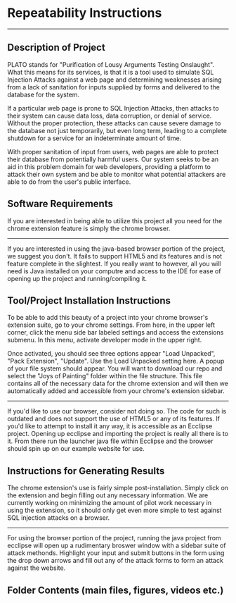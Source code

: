 # Repeatability Instructions

<hr>

## Description of Project

PLATO stands for "Purification of Lousy Arguments Testing Onslaught". What this means for its services, is that it is a tool used to simulate SQL Injection Attacks against a web page and determining weaknesses arising from a lack of sanitation for inputs supplied by forms and delivered to the database for the system.

If a particular web page is prone to SQL Injection Attacks, then attacks to their system can cause data loss, data corruption, or denial of service. Without the proper protection, these attacks can cause severe damage to the database not just temporarily, but even long term, leading to a complete shutdown for a service for an indeterminate amount of time.

With proper sanitation of input from users, web pages are able to protect their database from potentially harmful users. Our system seeks to be an aid in this problem domain for web developers, providing a platform to attack their own system and be able to monitor what potential attackers are able to do from the user's public interface.

## Software Requirements

If you are interested in being able to utilize this project all you need for the chrome extension feature is simply the chrome browser.

<hr>

If you are interested in using the java-based browser portion of the project, we suggest you don't. It fails to support HTML5 and its features and is not feature complete in the slightest. If you really want to however, all you will need is Java installed on your computre and access to the IDE for ease of opening up the project and running/compiling it.

## Tool/Project Installation Instructions

To be able to add this beauty of a project into your chrome browser's extension suite, go to your chrome settings. From here, in the upper left corner, click the menu side bar labeled settings and access the extensions submenu. In this menu, activate developer mode in the upper right.

Once activated, you should see three options appear "Load Unpacked", "Pack Extension", "Update". Use the Load Unpacked setting here. A popup of your file system should appear. You will want to download our repo and select the "Joys of Painting" folder within the file structure. This file contains all of the necessary data for the chrome extension and will then we automatically added and accessible from your chrome's extension sidebar.

<hr>

If you'd like to use our browser, consider not doing so. The code for such is outdated and does not support the use of HTML5 or any of its features. If you'd like to attempt to install it any way, it is accessible as an Ecclipse project. Opening up ecclipse and importing the project is really all there is to it. From there run the launcher java file within Ecclipse and the browser should spin up on our example website for use.

## Instructions for Generating Results

The chrome extension's use is fairly simple post-installation. Simply click on the extension and begin filling out any necessary information. We are currently working on minimizing the amount of pilot work necessary in using the extension, so it should only get even more simple to test against SQL injection attacks on a browser.

<hr>

For using the browser portion of the project, running the java project from ecclipse will open up a rudimentary broswer window with a sidebar suite of attack methonds. Highlight your input and submit buttons in the form using the drop down arrows and fill out any of the attack forms to form an attack against the website.

## Folder Contents (main files, figures, videos etc.)
